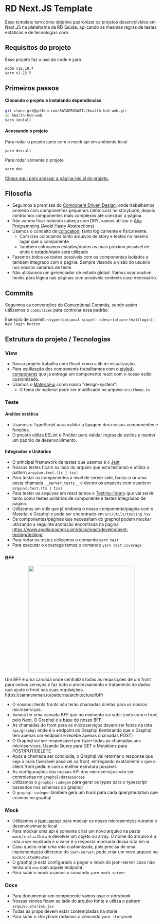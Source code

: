 # RD Next.JS Template

Esse template tem como objetivo padronizar os projetos desenvolvidos em Next.JS na plataforma da RD Saúde, aplicando as mesmas regras de testes estáticos e de tecnologias core.

## Requisitos do projeto

Esse projeto faz o uso do node e yarn.

```sh
node v12.18.4
yarn v1.22.5
```

## Primeiros passos

#### Clonando o projeto e instalando dependências

```sh
git clone git@github.com:RAIADROGASIL/health-hub-web.git
cd health-hub-web
yarn install
```

#### Acessando o projeto

Para rodar o projeto junto com o mock api em ambiente local

```sh
yarn dev:all
```

Para rodar somente o projeto

```sh
yarn dev
```

[Clique aqui para acessar a página inicial do projeto.](http://localhost:3000/)

## Filosofia

- Seguimos a premissa do [Component Driven Design](https://www.componentdriven.org/), onde trabalhamos primeiro com componentes pequenos (atômicos) no storybook, depois contruindo componentes mais complexos até construir a página.
- Não vamos ficar batendo cabeça com DRY, vamos utilizar o [Aha Programming](https://kentcdodds.com/blog/aha-programming) (Avoid Hasty Abstractions)
- Usamos o conceito de [colocation](https://kentcdodds.com/blog/colocation), tanto logicamente e fisicamente.
  - Com isso colocamos tanto arquivos de story e testes no mesmo lugar que o componente
  - Também colocamos estados/dados os mais próximo possível de onde o estado/dado será utilizado
- Fazemos todos os testes possíveis com os componentes isolados e também integrado com a página. Sempre visando a visão do usuário nos nossos cenários de teste
- Não utilizamos um gerenciador de estado global. Vamos usar custom hooks para lógica nas páginas com possíveis contexts caso necessário.

## Commits

Seguimos as convenções do [Conventional Commits](https://www.conventionalcommits.org/en/v1.0.0/), sendo assim utilizamos o `commitizen` para controlar essa padrão.

Exemplo de commit:
`<type>[optional scope]: <description>`
`feat(login): New login button`

## Estrutura do projeto / Tecnologias

### View

- Nosso projeto trabalha com React como a lib de visualização.
- Para estilização dos components trabalhamos com o [styled-components](https://styled-components.com/) que já entrega um componente react com o nosso estilo customizado.
- Usamos o [Material-ui](https://material-ui.com/) como nosso "design-system".
  - O tema do material pode ser modificado no arquivo `src/theme.ts`

### Teste

#### Análise estática

- Usamos o TypeScript para validar a tipagem dos nossos componentes e funções.
- O projeto utiliza ESLint e Prettier para validar regras de estilos e manter um padrão de desenvolvimento.

#### Integrados e Unitários

- O principal framework de testes que usamos é o [Jest](https://jestjs.io/)
- Nossos testes ficam ao lado do arquivo que está testando e utiliza o pattern `arquivo.test.(ts | tsx)`
- Para testar os componentes a nível de server side, basta criar uma pasta chamada `__server_tests__` e dentro os arquivos com o pattern `arquivo.test.(ts | tsx)`
- Para testar os arquivos em react temos o [Testing-library](https://testing-library.com/docs/react-testing-library/cheatsheet) que vai servir tanto como testes unitários de componente e testes integrados de página.
- Utilizamos um utils que já embeda o nosso componente/página com o Material e Graphql e pode ser encontrado em `src/utils/testing.tsx`
- Os componentes/páginas que necessítam do graphql podem mockar utilizando a seguinte anotação encontrada na página https://www.apollographql.com/docs/react/development-testing/testing/
- Para rodar os testes utilizamos o comando `yarn test`
- Para executar o coverage temos o comando `yarn test:coverage`

### BFF

<p align="center">
  <img src="https://i.ibb.co/RvD9V7q/download.png" height="350" />
</p>

Um BFF é uma camada onde centraliza todas as requisições de um front para outros serviços e faz todo o processamento e tratamento de dados que ajude o front nas suas requisições.
https://samnewman.io/patterns/architectural/bff/

- O nossos clients fronts não terão chamadas diretas para os nossos microserviços.
- Vamos ter uma camada BFF que no momento vai subir junto com o front pelo Next. O Graphql é a base do nosso BFF.
- As chamadas do front para os microserviços devem ser feitas na rota `api/graphql` onde é o endpoint do Graphql (lembrando que o Graphql tem apenas um endpoint e recebe apenas chamadas POST)
- O Graphql vai ser responsável por fazer todas as chamadas aos microserviços. Usando Query para GET e Mutations para POST/PUT/DELETE
- Após a chamada ser concluída, o Graphql vai retornar o response que seja o mais favorável possível ao front, entregando exatamente o que o client front pediu e com a melhor estrutura possível.
- As configurações das nossas API dos microserviços vão ser controladas no `graphql/datasources`
- Utilizamos o `graphql-codegen` para gerar os _types_ para o typescript baseados nos schemas do graphql
- O `graphql-codegen` também gera um hook para cada query/mutation que criamos no graphql

### Mock

- Utilizamos o [json-server](https://github.com/typicode/json-server) para mockar os nosso microserviços durante o desenvolvimento local
- Para mockar uma api é somente criar um novo arquivo na pasta `mock/initialData` e devolver um objeto ou array. O nome do arquivo é a rota a ser mockada e o valor é a resposta mockada dessa rota em si.
- Caso queira criar uma rota customizada, pois precisa de uma implementação diferente do `json-server`, pode criar um novo arquivo no `mock/customRoutes`
- O graphql já está configurado a pegar o mock do json-server caso não tenha um `env` com aquele endpoint
- Para subir o mock usamos o comando `yarn mock-server`

### Docs

- Para documentar um componente vamos usar o storybook
- Nossas stories ficam ao lado do arquivo fonte e utiliza o pattern `arquivo.stories.jsx`
- Todas as props devem estar contempladas na storie
- Para subir o storybook rodamos o comando `yarn storybook`
